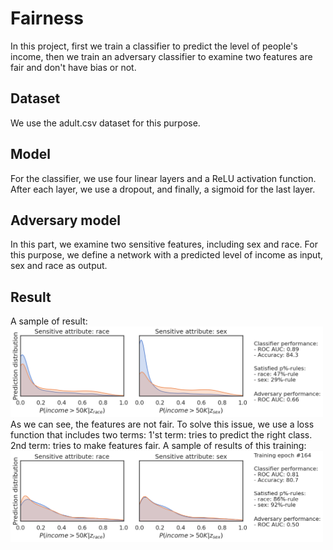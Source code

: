 # Fairness

In this project, first we train a classifier to predict the level of people's income, then we train an adversary classifier to examine two
features are fair and don't have bias or not.

## Dataset
We use the adult.csv dataset for this purpose.

## Model
For the classifier, we use four linear layers and a ReLU activation function. After each layer, we use a dropout, and finally, a sigmoid for the last layer.

## Adversary model
In this part, we examine two sensitive features, including sex and race. For this purpose, we define a network with a predicted level of income as input, sex and race as output.

## Result
A sample of result:
<br/>
<img src="imgs/unfair_dist.png" data-canonical-src="imgs/unfair_dist.png" width="500" />
As we can see, the features are not fair. To solve this issue, we use a loss function that includes two terms:
1'st term: tries to predict the right class.
2nd term: tries to make features fair.
A sample of results of this training:
<img src="imgs/fair_dist.png" data-canonical-src="imgs/fair_dist.png" width="500" />

